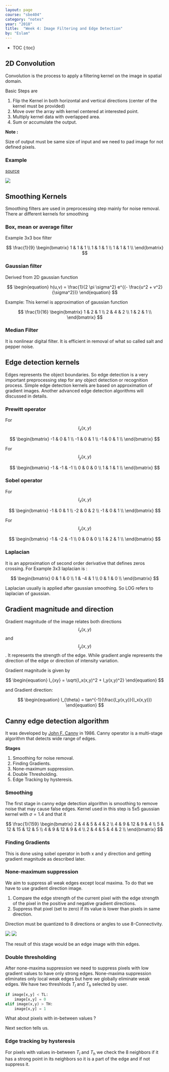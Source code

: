 ```yaml
---
layout: page
course: "sbe404"
category: "notes"
year: "2018"
title:  "Week 4: Image Filtering and Edge Detection"
by: "Eslam"
---
```


* TOC
{:toc}

## 2D Convolution 

Convolution is the process to apply a filtering kernel on the image in spatial domain.  

Basic Steps are 
1. Flip the Kernel in both horizontal and vertical directions (center of the kernel must be provided)
2. Move over the array with kernel centered at interested point.
3. Multiply kernel data with overlapped area.
4. Sum or accumulate the output.

**Note :** 

Size of output must be same size of input and we need to pad image for not defined pixels. 

### Example 

[source](http://www.songho.ca/dsp/convolution/convolution2d_example.html)


![](../images/2DConv.png)

## Smoothing Kernels 
Smoothing filters are used in preprocessing step mainly for noise removal. There ar different kernels for smoothing 
 
### Box, mean or average filter 
 Example 3x3 box filter 

 $$ \frac{1}{9}
 \begin{bmatrix}
 1 & 1 & 1 \\
 1 & 1 & 1 \\
 1 & 1 & 1 \\
 \end{bmatrix} $$

### Gaussian filter 

Derived from 2D gaussian function 

$$
\begin{equation}
h(u,v) = \frac{1}{2 \pi \sigma^2} e^{(- \frac{u^2 + v^2}{\sigma^2})}
\end{equation}
$$

Example: This kernel is approximation of gaussian  function 

 $$ \frac{1}{16}
\begin{bmatrix}
1 & 2 & 1 \\
2 & 4 & 2 \\
1 & 2 & 1 \\
\end{bmatrix} $$

### Median Filter 
It is nonlinear digital filter. It is efficient in removal of what so called salt and pepper noise.

## Edge detection kernels

Edges represents the object boundaries. So edge detection is a very important preprocessing step for any object detection or recognition process. Simple edge detection kernels are based on approximation of gradient images. Another advanced edge detection algorithms will discussed in details.

### Prewitt operator 

For $$I_x(x,y)$$

 $$
\begin{bmatrix}
    -1 & 0 & 1 \\
  -1 & 0 & 1 \\
   -1 & 0 & 1 \\
\end{bmatrix} $$

For $$I_y(x,y)$$

 $$
\begin{bmatrix}
    -1 & -1 & -1 \\
  0 & 0 & 0 \\
   1 & 1 & 1 \\
\end{bmatrix} $$

### Sobel operator

For $$I_x(x,y)$$

 $$
\begin{bmatrix}
-1 & 0 & 1 \\
-2 & 0 & 2 \\
-1 & 0 & 1 \\
\end{bmatrix} $$

For $$I_y(x,y)$$ 

$$
\begin{bmatrix}
-1 & -2 & -1 \\
0 & 0 & 0 \\
1 & 2 & 1 \\
\end{bmatrix} $$

### Laplacian 
It is an approximation of second order derivative that defines zeros crossing. 
For Example 3x3 laplacian is : 

$$
\begin{bmatrix}
0 & 1 & 0 \\
1 & -4 & 1 \\
0 & 1 & 0 \\
\end{bmatrix} $$

Laplacian usually is applied after gaussian smoothing. So LOG refers to laplacian of gaussian.

## Gradient magnitude and direction

Gradient magnitude of the image relates both directions $$I_x(x,y)$$ and $$I_y(x,y)$$. It represents the strength of the edge. While gradient angle represents the direction of the edge or direction of intensity variation.

Gradient magnitude is given by 

$$
\begin{equation}
I_{xy} = \sqrt{I_x(x,y)^2 + I_y(x,y)^2}
\end{equation}
$$

and Gradient direction: 

$$
\begin{equation}
I_{\theta} = tan^{-1}(\frac{I_y(x,y)}{I_x(x,y)})
\end{equation}
$$

## Canny edge detection algorithm

It was developed by [John F. Canny](https://en.wikipedia.org/wiki/John_Canny) in 1986. Canny operator is a multi-stage algorithm that detects wide range of edges. 

**Stages**
1. Smoothing for noise removal.
2. Finding Gradients.
3. None-maximum suppression.
4. Double Thresholding.
5. Edge Tracking by hysteresis.

### Smoothing 
The first stage in canny edge detection algorithm is smoothing to remove noise that may cause false edges. Kernel used in this step is 5x5 gaussian kernel with $\sigma = 1.4$ and that it

$$ \frac{1}{159}
\begin{bmatrix}
2 & 4  & 5  & 4  & 2 \\
4 & 9  & 12 & 9  & 4 \\
5 & 12 & 15 & 12 & 5 \\
4 & 9  & 12 & 9  & 4 \\
2 & 4  & 5  & 4  & 2 \\
\end{bmatrix} $$

### Finding Gradients

This is done using sobel operator in both x and y direction and getting gradient magnitude as described later.

### None-maximum suppression

We aim to suppress all weak edges except local maxima. To do that we have to use gradient direction image. 

1. Compare the edge strength of the current pixel with the edge strength of the pixel in the positive and negative gradient directions.
2. Suppress that pixel (set to zero) if its value is lower than pixels in same direction.

Direction must be quantized to 8 directions or angles to use 8-Connectivity. 

![](../images/CannyEdgeWheel.gif) ![](../images/Connectivity.png)


The result of this stage would be an edge image with thin edges.

### Double thresholding

After none-maxima suppression we need to suppress pixels with low gradient values to have only strong edges. None-maxima suppression eliminates only local weak edges but here we globally eliminate weak edges. We have two threshlods $T_l$ and $T_h$ selected by user. 

```python
if image[x,y] < TL:
    image[x,y] = 0
elif image(x,y) > TH:
    image[x,y] = 1
```

What about pixels with in-between values ? 

Next section tells us.

### Edge tracking by hysteresis

For pixels with values in-between $T_l$ and $T_h$ we check the 8 neighbors if it has a strong point in its neighbors so it is a part of the edge and if not suppress it.


